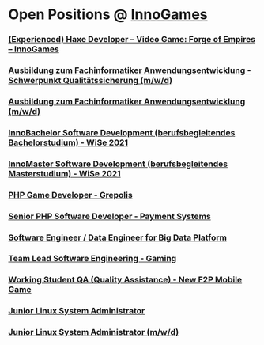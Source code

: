 # Open Positions @ [InnoGames](https://www.innogames.com/career/detail/job?s=github_jobs_repo)

### [\(Experienced\) Haxe Developer – Video Game: Forge of Empires – InnoGames](experienced-haxe-developer-–-video-game-forge-of-empires-–-innogames.md)
### [Ausbildung zum Fachinformatiker Anwendungsentwicklung - Schwerpunkt Qualitätssicherung \(m/w/d\)](ausbildung-zum-fachinformatiker-anwendungsentwicklung-schwerpunkt-qualitätssicherung-m-w-d.md)
### [Ausbildung zum Fachinformatiker Anwendungsentwicklung \(m/w/d\)](ausbildung-zum-fachinformatiker-anwendungsentwicklung-m-w-d.md)
### [InnoBachelor Software Development \(berufsbegleitendes Bachelorstudium\) - WiSe 2021](innobachelor-software-development-berufsbegleitendes-bachelorstudium-wise-2021.md)
### [InnoMaster Software Development \(berufsbegleitendes Masterstudium\) - WiSe 2021](innomaster-software-development-berufsbegleitendes-masterstudium-wise-2021.md)
### [PHP Game Developer - Grepolis](php-game-developer-grepolis.md)
### [Senior PHP Software Developer - Payment Systems](senior-php-software-developer-payment-systems.md)
### [Software Engineer / Data Engineer for Big Data Platform](software-engineer-data-engineer-for-big-data-platform.md)
### [Team Lead Software Engineering - Gaming](team-lead-software-engineering-gaming.md)
### [Working Student QA \(Quality Assistance\) - New F2P Mobile Game](working-student-qa-quality-assistance-new-f2p-mobile-game.md)
### [Junior Linux System Administrator](junior-linux-system-administrator.md)
### [Junior Linux System Administrator \(m/w/d\)](junior-linux-system-administrator-m-w-d.md)
